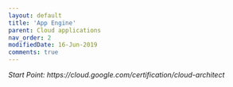 ```yaml
---
layout: default
title: 'App Engine'
parent: Cloud applications
nav_order: 2
modifiedDate: 16-Jun-2019
comments: true
---
```

<em>
Start Point: https://cloud.google.com/certification/cloud-architect
 </em>
